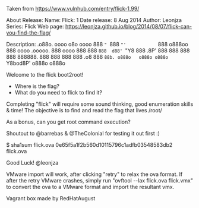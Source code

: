 Taken from https://www.vulnhub.com/entry/flick-1,99/ 

About Release:
    Name: Flick: 1
    Date release: 8 Aug 2014
    Author: Leonjza
    Series: Flick
    Web page: https://leonjza.github.io/blog/2014/08/07/flick-can-you-find-the-flag/

Description:
 .o88o. oooo   o8o            oooo
 888 `" `888   `"'            `888
o888oo   888  oooo   .ooooo.   888  oooo
 888     888  `888  d88' `"Y8  888 .8P'
 888     888   888  888        888888.
 888     888   888  888   .o8  888 `88b.
o888o   o888o o888o `Y8bod8P' o888o o888o

Welcome to the flick boot2root!

- Where is the flag?
- What do you need to flick to find it?

Completing "flick" will require some sound
thinking, good enumeration skills & time! The
objective is to find and read the flag that
lives /root/

As a bonus, can you get root command execution?

Shoutout to @barrebas & @TheColonial for testing
it out first :)

$ sha1sum flick.ova
0e65f5a1f2b560d10115796c1adfb03548583db2  flick.ova

Good Luck!
@leonjza

VMware import will work, after clicking "retry" to relax the ova format. If after the retry VMware crashes, simply run "ovftool --lax flick.ova flick.vmx" to convert the ova to a VMware format and import the resultant vmx.
 
Vagrant box made by RedHatAugust
